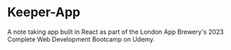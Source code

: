 # Keeper-App

A note taking app built in React as part of the London App Brewery's 2023 Complete Web Development Bootcamp on Udemy.
